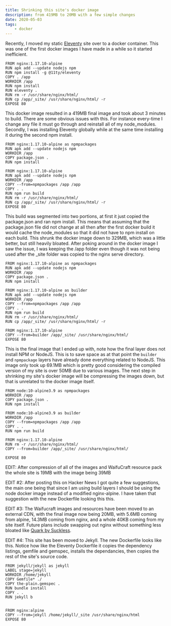 ```yaml
---
title: Shrinking this site's docker image
description: from 419MB to 20MB with a few simple changes
date: 2020-05-03
tags:
    - docker
---
```


Recently, I moved my static [Eleventy](https://www.11ty.dev/) site over to a docker container. This was one of the first docker images I have made in a while so it started inefficient.
```
FROM nginx:1.17.10-alpine
RUN apk add --update nodejs npm
RUN npm install -g @11ty/eleventy
COPY . /app
WORKDIR /app
RUN npm install
RUN eleventy .
RUN rm -r /usr/share/nginx/html/
RUN cp /app/_site/ /usr/share/nginx/html/ -r
EXPOSE 80
```
This docker image resulted in a 419MB final image and took about 3 minutes to build. There are some obvious issues with this. For instance every-time I change any file it must go through and reinstall all of my node_modules. Secondly, I was installing Eleventy globally while at the same time installing it during the second npm install.

```
FROM nginx:1.17.10-alpine as npmpackages
RUN apk add --update nodejs npm
WORKDIR /app
COPY package.json .
RUN npm install

FROM nginx:1.17.10-alpine
RUN apk add --update nodejs npm
WORKDIR /app
COPY --from=npmpackages /app /app
COPY . .
RUN npm run build
RUN rm -r /usr/share/nginx/html/
RUN cp /app/_site/ /usr/share/nginx/html/ -r
EXPOSE 80
```
This build was segmented into two portions, at first it just copied the package.json and ran npm install. This means that assuming that the package.json file did not change at all then after the first docker build it would cache the node_modules so that it did not have to npm install on each build. This shrunk the docker image down to 329MB, which was a little better, but still heavily bloated. After poking around in the docker image I saw the issue, I was keeping the /app folder even though it was not being used after the _site folder was copied to the nginx serve directory.

```
FROM nginx:1.17.10-alpine as npmpackages
RUN apk add --update nodejs npm
WORKDIR /app
COPY package.json .
RUN npm install

FROM nginx:1.17.10-alpine as builder
RUN apk add --update nodejs npm
WORKDIR /app
COPY --from=npmpackages /app /app
COPY . .
RUN npm run build
RUN rm -r /usr/share/nginx/html/
RUN cp /app/_site/ /usr/share/nginx/html/ -r

FROM nginx:1.17.10-alpine
COPY --from=builder /app/_site/ /usr/share/nginx/html/
EXPOSE 80
```
This is the final image that I ended up with, note how the final layer does not install NPM or NodeJS. This is to save space as at that point the `builder` and `npmpackage` layers have already done everything related to NodeJS. This image only took up 69.1MB which is pretty good considering the compiled version of my site is over 50MB due to various images. The next step in shrinking my site's docker image will be compressing the images down, but that is unrelated to the docker image itself.

```
FROM node:10-alpine3.9 as npmpackages
WORKDIR /app
COPY package.json .
RUN npm install

FROM node:10-alpine3.9 as builder
WORKDIR /app
COPY --from=npmpackages /app /app
COPY . .
RUN npm run build

FROM nginx:1.17.10-alpine
RUN rm -r /usr/share/nginx/html/
COPY --from=builder /app/_site/ /usr/share/nginx/html/

EXPOSE 80
```

EDIT: After compression of all of the images and WaifuCraft resource pack the whole site is 19MB with the image being 39MB

EDIT #2: After posting this on Hacker News I got quite a few suggestions, the main one being that since I am using build layers I should be using the node docker image instead of a modified nginx-alpine. I have taken that suggestion with the new Dockerfile looking this this.

EDIT #3: The Waifucraft images and resources have been moved to an external CDN, with the final image now being 20MB, with 5.6MB coming from alpine, 14.3MB coming from nginx, and a whole 40KB coming from my site itself. Future plans include swapping out nginx without something less bloated like [Quark by Suckless](https://tools.suckless.org/quark/).

EDIT #4: This site has been moved to Jekyll. The new Dockerfile looks like this. Notice how like the Eleventy Dockerfile it copies the dependency listings, gemfile and gemspec, installs the dependancies, then copies the rest of the site's source code.
```
FROM jekyll/jekyll as jekyll
LABEL stage=jekyll
WORKDIR /home/jekyll
COPY Gemfile* ./
COPY the-plain.gemspec .
RUN bundle install
COPY . .
RUN jekyll b


FROM nginx:alpine
COPY --from=jekyll /home/jekyll/_site /usr/share/nginx/html
EXPOSE 80
```